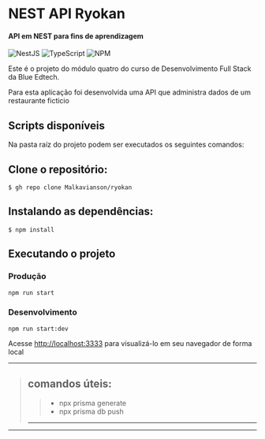 # NEST API Ryokan

#### API em NEST para fins de aprendizagem

![NestJS](https://img.shields.io/badge/nestjs-%23E0234E.svg?style=for-the-badge&logo=nestjs&logoColor=white)
![TypeScript](https://img.shields.io/badge/typescript-%23007ACC.svg?style=for-the-badge&logo=typescript&logoColor=white)
![NPM](https://img.shields.io/badge/NPM-%23000000.svg?style=for-the-badge&logo=npm&logoColor=white)

Este é o projeto do módulo quatro do curso de Desenvolvimento Full Stack da Blue Edtech.

Para esta aplicação foi desenvolvida uma API que administra dados de um restaurante ficticio


## Scripts disponíveis
Na pasta raíz do projeto podem ser executados os seguintes comandos:
## Clone o repositório:

  ```
  $ gh repo clone Malkavianson/ryokan
  ```

## Instalando as dependências:

  ```
  $ npm install
  ```

## Executando o projeto

  ### Produção
  ```
  npm run start
  ```
  ### Desenvolvimento
  ```
  npm run start:dev
  ```

Acesse [http://localhost:3333](http://localhost:3333) para visualizá-lo em seu navegador de forma local


---

> ## comandos úteis:
>> - npx prisma generate
>> - npx prisma db push
>
> ---
---